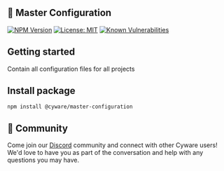## 👋 Master Configuration

[![NPM Version](https://img.shields.io/npm/v/@cyware/master-configuration/badge.svg)](https://www.npmjs.com/package/@cyware/master-configuration)
[![License: MIT](https://img.shields.io/badge/License-MIT-yellow.svg)](https://opensource.org/licenses/MIT)
<a href="https://snyk.io/test/github/cywre/master-configuration">
  <img src="https://snyk.io/test/github/cywre/master-configuration/badge.svg" alt="Known Vulnerabilities">
</a>

## Getting started

Contain all configuration files for all projects


## Install package

```npm
npm install @cyware/master-configuration
```

## 💚 Community

Come join our [Discord](https://links.khulnasoft.com/www-discord) community and connect with other Cyware users! We'd love to have you as part of the conversation and help with any questions you may have.
